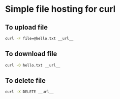 # Simple file hosting for curl

## To upload file

```sh
curl -F file=@hello.txt __url__
```

## To download file

```sh
curl -O hello.txt __url__
```

## To delete file

```sh
curl -X DELETE __url__
```
